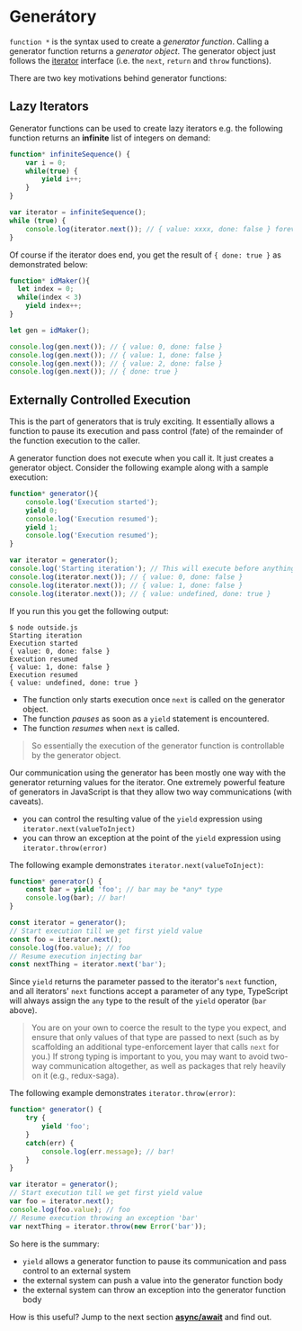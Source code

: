 # Generátory

`function *` is the syntax used to create a _generator function_. Calling a generator function returns a _generator object_. The generator object just follows the [iterator](iterators.md) interface \(i.e. the `next`, `return` and `throw` functions\).

There are two key motivations behind generator functions:

## Lazy Iterators

Generator functions can be used to create lazy iterators e.g. the following function returns an **infinite** list of integers on demand:

```typescript
function* infiniteSequence() {
    var i = 0;
    while(true) {
        yield i++;
    }
}

var iterator = infiniteSequence();
while (true) {
    console.log(iterator.next()); // { value: xxxx, done: false } forever and ever
}
```

Of course if the iterator does end, you get the result of `{ done: true }` as demonstrated below:

```typescript
function* idMaker(){
  let index = 0;
  while(index < 3)
    yield index++;
}

let gen = idMaker();

console.log(gen.next()); // { value: 0, done: false }
console.log(gen.next()); // { value: 1, done: false }
console.log(gen.next()); // { value: 2, done: false }
console.log(gen.next()); // { done: true }
```

## Externally Controlled Execution

This is the part of generators that is truly exciting. It essentially allows a function to pause its execution and pass control \(fate\) of the remainder of the function execution to the caller.

A generator function does not execute when you call it. It just creates a generator object. Consider the following example along with a sample execution:

```typescript
function* generator(){
    console.log('Execution started');
    yield 0;
    console.log('Execution resumed');
    yield 1;
    console.log('Execution resumed');
}

var iterator = generator();
console.log('Starting iteration'); // This will execute before anything in the generator function body executes
console.log(iterator.next()); // { value: 0, done: false }
console.log(iterator.next()); // { value: 1, done: false }
console.log(iterator.next()); // { value: undefined, done: true }
```

If you run this you get the following output:

```text
$ node outside.js
Starting iteration
Execution started
{ value: 0, done: false }
Execution resumed
{ value: 1, done: false }
Execution resumed
{ value: undefined, done: true }
```

* The function only starts execution once `next` is called on the generator object.
* The function _pauses_ as soon as a `yield` statement is encountered.
* The function _resumes_ when `next` is called.

> So essentially the execution of the generator function is controllable by the generator object.

Our communication using the generator has been mostly one way with the generator returning values for the iterator. One extremely powerful feature of generators in JavaScript is that they allow two way communications \(with caveats\).

* you can control the resulting value of the `yield` expression using `iterator.next(valueToInject)`
* you can throw an exception at the point of the `yield` expression using `iterator.throw(error)`

The following example demonstrates `iterator.next(valueToInject)`:

```typescript
function* generator() {
    const bar = yield 'foo'; // bar may be *any* type
    console.log(bar); // bar!
}

const iterator = generator();
// Start execution till we get first yield value
const foo = iterator.next();
console.log(foo.value); // foo
// Resume execution injecting bar
const nextThing = iterator.next('bar');
```

Since `yield` returns the parameter passed to the iterator's `next` function, and all iterators' `next` functions accept a parameter of any type, TypeScript will always assign the `any` type to the result of the `yield` operator \(`bar` above\).

> You are on your own to coerce the result to the type you expect, and ensure that only values of that type are passed to next \(such as by scaffolding an additional type-enforcement layer that calls `next` for you.\) If strong typing is important to you, you may want to avoid two-way communication altogether, as well as packages that rely heavily on it \(e.g., redux-saga\).

The following example demonstrates `iterator.throw(error)`:

```typescript
function* generator() {
    try {
        yield 'foo';
    }
    catch(err) {
        console.log(err.message); // bar!
    }
}

var iterator = generator();
// Start execution till we get first yield value
var foo = iterator.next();
console.log(foo.value); // foo
// Resume execution throwing an exception 'bar'
var nextThing = iterator.throw(new Error('bar'));
```

So here is the summary:

* `yield` allows a generator function to pause its communication and pass control to an external system
* the external system can push a value into the generator function body
* the external system can throw an exception into the generator function body

How is this useful? Jump to the next section [**async/await**](async-await.md) and find out.

